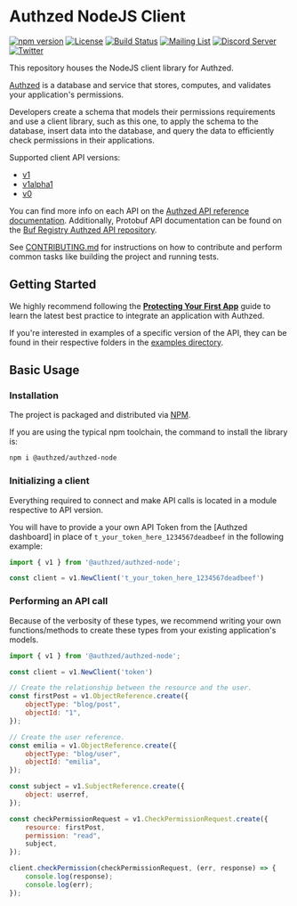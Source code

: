 # Authzed NodeJS Client

[![npm version](https://img.shields.io/npm/v/@authzed/authzed-node.svg?style=flat)](https://www.npmjs.com/package/@authzed/authzed-node)
[![License](https://img.shields.io/badge/license-Apache--2.0-blue.svg)](https://www.apache.org/licenses/LICENSE-2.0.html)
[![Build Status](https://github.com/authzed/authzed-node/workflows/authzed-node-ci/badge.svg)](https://github.com/authzed/authzed-node/actions)
[![Mailing List](https://img.shields.io/badge/email-google%20groups-4285F4)](https://groups.google.com/g/authzed-oss)
[![Discord Server](https://img.shields.io/discord/844600078504951838?color=7289da&logo=discord "Discord Server")](https://discord.gg/jTysUaxXzM)
[![Twitter](https://img.shields.io/twitter/follow/authzed?color=%23179CF0&logo=twitter&style=flat-square)](https://twitter.com/authzed)

This repository houses the NodeJS client library for Authzed.

[Authzed] is a database and service that stores, computes, and validates your application's permissions.

Developers create a schema that models their permissions requirements and use a client library, such as this one, to apply the schema to the database, insert data into the database, and query the data to efficiently check permissions in their applications.

Supported client API versions:
- [v1](https://docs.authzed.com/reference/api#authzedapiv1)
- [v1alpha1](https://docs.authzed.com/reference/api#authzedapiv1alpha1)
- [v0](https://docs.authzed.com/reference/api#authzedapiv0)

You can find more info on each API on the [Authzed API reference documentation].
Additionally, Protobuf API documentation can be found on the [Buf Registry Authzed API repository].

See [CONTRIBUTING.md] for instructions on how to contribute and perform common tasks like building the project and running tests.

[Authzed]: https://authzed.com
[Authzed API Reference documentation]: https://docs.authzed.com/reference/api
[Buf Registry Authzed API repository]: https://buf.build/authzed/api/docs/main
[CONTRIBUTING.md]: CONTRIBUTING.md

## Getting Started

We highly recommend following the **[Protecting Your First App]** guide to learn the latest best practice to integrate an application with Authzed.

If you're interested in examples of a specific version of the API, they can be found in their respective folders in the [examples directory].

[Protecting Your First App]: https://docs.authzed.com/guides/first-app
[examples directory]: /examples

## Basic Usage

### Installation

The project is packaged and distributed via [NPM].

If you are using the typical npm toolchain, the command to install the library is:

```sh
npm i @authzed/authzed-node
```

[NPM]: https://www.npmjs.com/package/@authzed/authzed-node

### Initializing a client

Everything required to connect and make API calls is located in a module respective to API version.

You will have to provide a your own API Token from the [Authzed dashboard] in place of `t_your_token_here_1234567deadbeef` in the following example:

```js
import { v1 } from '@authzed/authzed-node';

const client = v1.NewClient('t_your_token_here_1234567deadbeef')
```

### Performing an API call

Because of the verbosity of these types, we recommend writing your own functions/methods to create these types from your existing application's models.

```js
import { v1 } from '@authzed/authzed-node';

const client = v1.NewClient('token')

// Create the relationship between the resource and the user.
const firstPost = v1.ObjectReference.create({
    objectType: "blog/post",
    objectId: "1",
});

// Create the user reference.
const emilia = v1.ObjectReference.create({
    objectType: "blog/user",
    objectId: "emilia",
});

const subject = v1.SubjectReference.create({
    object: userref,
});

const checkPermissionRequest = v1.CheckPermissionRequest.create({
    resource: firstPost,
    permission: "read",
    subject,
});

client.checkPermission(checkPermissionRequest, (err, response) => {
    console.log(response);
    console.log(err);
});
```
